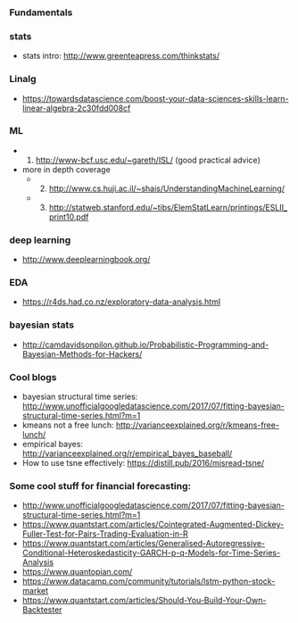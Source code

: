 ### Fundamentals

### stats
- stats intro: http://www.greenteapress.com/thinkstats/

### Linalg
- https://towardsdatascience.com/boost-your-data-sciences-skills-learn-linear-algebra-2c30fdd008cf


### ML 
- 1. http://www-bcf.usc.edu/~gareth/ISL/ (good practical advice)
- more in depth coverage
    - 2. http://www.cs.huji.ac.il/~shais/UnderstandingMachineLearning/
    - 3. http://statweb.stanford.edu/~tibs/ElemStatLearn/printings/ESLII_print10.pdf


### deep learning
- http://www.deeplearningbook.org/

### EDA
- https://r4ds.had.co.nz/exploratory-data-analysis.html

### bayesian stats
- http://camdavidsonpilon.github.io/Probabilistic-Programming-and-Bayesian-Methods-for-Hackers/

### Cool blogs
- bayesian structural time series: http://www.unofficialgoogledatascience.com/2017/07/fitting-bayesian-structural-time-series.html?m=1
- kmeans not a free lunch: http://varianceexplained.org/r/kmeans-free-lunch/
- empirical bayes: http://varianceexplained.org/r/empirical_bayes_baseball/
- How to use tsne effectively: https://distill.pub/2016/misread-tsne/


### Some cool stuff for financial forecasting:
-	http://www.unofficialgoogledatascience.com/2017/07/fitting-bayesian-structural-time-series.html?m=1
-	https://www.quantstart.com/articles/Cointegrated-Augmented-Dickey-Fuller-Test-for-Pairs-Trading-Evaluation-in-R
-	https://www.quantstart.com/articles/Generalised-Autoregressive-Conditional-Heteroskedasticity-GARCH-p-q-Models-for-Time-Series-Analysis
-	https://www.quantopian.com/
-	https://www.datacamp.com/community/tutorials/lstm-python-stock-market
- https://www.quantstart.com/articles/Should-You-Build-Your-Own-Backtester
